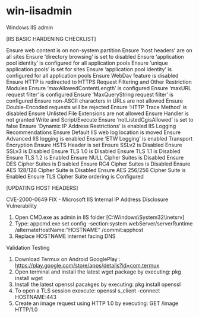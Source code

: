 # win-iisadmin
Windows IIS admin

[IIS BASIC HARDENING CHECKLIST]

Ensure web content is on non-system partition
Ensure ‘host headers’ are on all sites
Ensure ‘directory browsing’ is set to disabled
Ensure ‘application pool identity’ is configured for all application pools
Ensure ‘unique application pools’ is set for sites
Ensure ‘application pool identity’ is configured for all application pools
Ensure WebDav feature is disabled Ensure HTTP is redirected to HTTPS
Request Filtering and Other Restriction Modules
Ensure ‘maxAllowedContentLength’ is configured
Ensure ‘maxURL request filter’ is configured
Ensure ‘MaxQueryString request filter’ is configured
Ensure non-ASCII characters in URLs are not allowed
Ensure Double-Encoded requests will be rejected
Ensure ‘HTTP Trace Method’ is disabled
Ensure Unlisted File Extensions are not allowed
Ensure Handler is not granted Write and Script/Execute
Ensure ‘notListedCgisAllowed’ is set to false
Ensure ‘Dynamic IP Address Restrictions’ is enabled
IIS Logging Recommendations
Ensure Default IIS web log location is moved
Ensure Advanced IIS logging is enabled
Ensure ‘ETW Logging’ is enabled
Transport Encryption
Ensure HSTS Header is set
Ensure SSLv2 is Disabled
Ensure SSLv3 is Disabled
Ensure TLS 1.0 is Disabled
Ensure TLS 1.1 is Disabled
Ensure TLS 1.2 is Enabled
Ensure NULL Cipher Suites is Disabled
Ensure DES Cipher Suites is Disabled
Ensure RC4 Cipher Suites is Disabled
Ensure AES 128/128 Cipher Suite is Disabled
Ensure AES 256/256 Cipher Suite is Enabled
Ensure TLS Cipher Suite ordering is Configured

[UPDATING HOST HEADERS]

CVE-2000-0649 FIX - Microsoft IIS Internal IP Address Disclosure Vulnerability

1. Open CMD.exe as admin in IIS folder [C:\Windows\System32\inetsrv]
2. Type: appcmd.exe set config -section:system.webServer/serverRuntime /alternateHostName:”HOSTNAME”  /commit:apphost
3. Replace HOSTNAME internet facing DNS

Validation Testing

1. Download Termux on Android GooglePlay : https://play.google.com/store/apps/details?id=com.termux
2. Open terminal and install the latest wget package by executing: pkg install wget
3. Install the latest openssl pacakges by executing: pkg install openssl
4. To open a TLS session exexcute: openssl s_client -connect HOSTNAME:443
5. Create an image request using HTTP 1.0 by executing: GET /image HTTP/1.0
